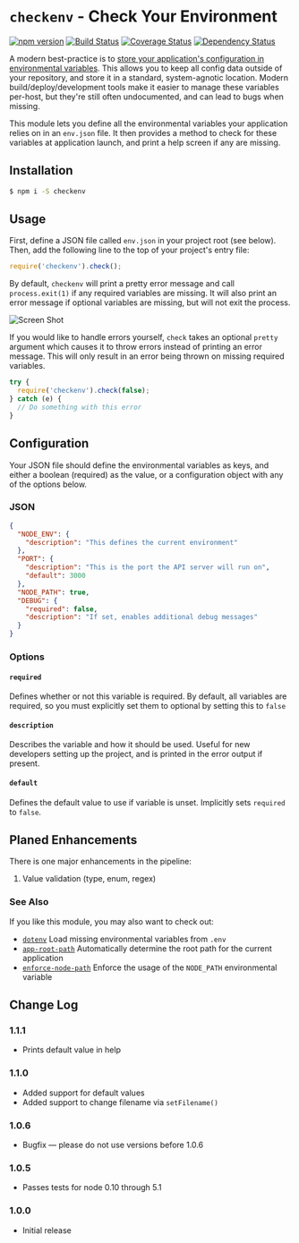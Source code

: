 # `checkenv` - Check Your Environment

[![npm version](https://badge.fury.io/js/checkenv.svg)](https://www.npmjs.com/package/checkenv) [![Build Status](https://travis-ci.org/inxilpro/node-checkenv.svg)](https://travis-ci.org/inxilpro/node-checkenv) [![Coverage Status](https://coveralls.io/repos/inxilpro/node-checkenv/badge.svg?branch=master&service=github)](https://coveralls.io/github/inxilpro/node-checkenv?branch=master) [![Dependency Status](https://david-dm.org/inxilpro/node-checkenv.svg)](https://david-dm.org/inxilpro/node-checkenv)

A modern best-practice is to [store your application's configuration in environmental variables](http://12factor.net/config).  This allows you to keep all config data outside of your repository, and store it in a standard, system-agnotic location.  Modern build/deploy/development tools make it easier to manage these variables per-host, but they're still often undocumented, and can lead to bugs when missing.

This module lets you define all the environmental variables your application relies on in an `env.json` file.  It then provides a method to check for these variables at application launch, and print a help screen if any are missing.

## Installation

``` bash
$ npm i -S checkenv
```

## Usage

First, define a JSON file called `env.json` in your project root (see below).  Then, add the following line to the top of your project's entry file:

``` js
require('checkenv').check();
```

By default, `checkenv` will print a pretty error message and call `process.exit(1)` if any required variables are missing.  It will also print an error message if optional variables are missing, but will not exit the process.

![Screen Shot](https://cloud.githubusercontent.com/assets/21592/11595855/8f5cb9d6-9a7f-11e5-9128-376f91fd6d1a.jpg)

If you would like to handle errors yourself, `check` takes an optional `pretty` argument which causes it to throw errors instead of printing an error message.  This will only result in an error being thrown on missing required variables.

``` js
try {
  require('checkenv').check(false);
} catch (e) {
  // Do something with this error
}
```

## Configuration

Your JSON file should define the environmental variables as keys, and either a boolean (required) as the value, or a configuration object with any of the options below.

### JSON
``` json
{
  "NODE_ENV": {
    "description": "This defines the current environment"
  },
  "PORT": {
    "description": "This is the port the API server will run on",
    "default": 3000
  },
  "NODE_PATH": true,
  "DEBUG": {
    "required": false,
    "description": "If set, enables additional debug messages"
  }
}
```

### Options

#### `required`

Defines whether or not this variable is required.  By default, all variables are required, so you must explicitly set them to optional by setting this to `false`

#### `description`

Describes the variable and how it should be used. Useful for new developers setting up the project, and is printed in the error output if present.

#### `default`

Defines the default value to use if variable is unset. Implicitly sets `required` to `false`.

## Planed Enhancements

There is one major enhancements in the pipeline:

  1. Value validation (type, enum, regex)

### See Also

If you like this module, you may also want to check out:

  - [`dotenv`](https://github.com/motdotla/dotenv) Load missing environmental variables from `.env`
  - [`app-root-path`](https://github.com/inxilpro/node-app-root-path) Automatically determine 
    the root path for the current application
  - [`enforce-node-path`](https://github.com/inxilpro/enforce-node-path) Enforce the usage of 
    the `NODE_PATH` environmental variable

## Change Log

### 1.1.1
  - Prints default value in help

### 1.1.0
  - Added support for default values
  - Added support to change filename via `setFilename()`

### 1.0.6
  - Bugfix — please do not use versions before 1.0.6

### 1.0.5
  - Passes tests for node 0.10 through 5.1

### 1.0.0
  - Initial release
